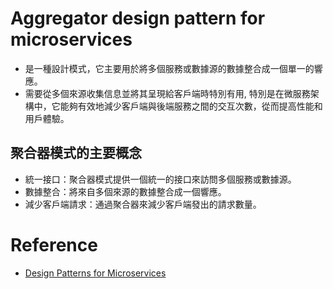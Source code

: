# Aggregator design pattern for microservices
- 是一種設計模式，它主要用於將多個服務或數據源的數據整合成一個單一的響應。
- 需要從多個來源收集信息並將其呈現給客戶端時特別有用, 特別是在微服務架構中，它能夠有效地減少客戶端與後端服務之間的交互次數，從而提高性能和用戶體驗。


## 聚合器模式的主要概念
- 統一接口：聚合器模式提供一個統一的接口來訪問多個服務或數據源。
- 數據整合：將來自多個來源的數據整合成一個響應。
- 減少客戶端請求：通過聚合器來減少客戶端發出的請求數量。




# Reference
- [Design Patterns for Microservices](https://medium.com/@manishaprabhodhani/design-patterns-for-microservices-20c274edf6a1)